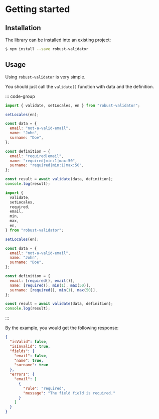 # Getting started

## Installation

The library can be installed into an existing project:

```bash
$ npm install --save robust-validator
```

## Usage

Using `robust-validator` is very simple.

You should just call the `validate()` function with data and the definition.

::: code-group

```js [Declarative]
import { validate, setLocales, en } from "robust-validator";

setLocales(en);

const data = {
  email: "not-a-valid-email",
  name: "John",
  surname: "Doe",
};

const definition = {
  email: "required|email",
  name: "required|min:1|max:50",
  surname: "required|min:1|max:50",
};

const result = await validate(data, definition);
console.log(result);
```

```js [Function-based]
import {
  validate,
  setLocales,
  required,
  email,
  min,
  max,
  en,
} from "robust-validator";

setLocales(en);

const data = {
  email: "not-a-valid-email",
  name: "John",
  surname: "Doe",
};

const definition = {
  email: [required(), email()],
  name: [required(), min(1), max(50)],
  surname: [required(), min(1), max(50)],
};

const result = await validate(data, definition);
console.log(result);
```

:::

By the example, you would get the following response:

```json
{
  "isValid": false,
  "isInvalid": true,
  "fields": {
    "email": false,
    "name": true,
    "surname": true
  },
  "errors": {
    "email": [
      {
        "rule": "required",
        "message": "The field field is required."
      }
    ]
  }
}
```
